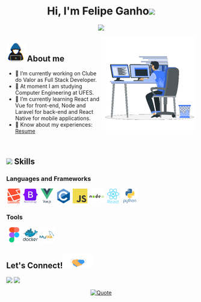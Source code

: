 <h1 align="center"><b>Hi, I'm Felipe Ganho</b><img src="https://media.giphy.com/media/hvRJCLFzcasrR4ia7z/giphy.gif" width="35"></h1>
<p align="center">
  <a href="#"><img src="https://readme-typing-svg.herokuapp.com?font=Fira+Code&size=25&pause=1000&center=true&width=435&lines=I'm+computer+engineer;Developer;Tech+Enthusiast"></a>
</p>

<picture> <img align="right" src="https://github.com/0xAbdulKhalid/0xAbdulKhalid/raw/main/assets/mdImages/Right_Side.gif" width = 250px></picture>

## <picture><img src = "https://github.com/0xAbdulKhalid/0xAbdulKhalid/raw/main/assets/mdImages/about_me.gif" width = 50px></picture> **About me**

- 🔭 I’m currently working on Clube do Valor as Full Stack Developer.
- 🌱 At moment I am studying Computer Engineering at UFES. 
- 🌱 I’m currently learning React and Vue for front-end, Node and Laravel for back-end and React Native for mobile applications.
- 📄 Know about my experiences: <a href="https://drive.google.com/file/d/1E53uVHdLzOBxF7vihXZIJPCLi88Lnsph/view" target="blank">Resume</a>

<br>

## <img src="https://media2.giphy.com/media/QssGEmpkyEOhBCb7e1/giphy.gif?cid=ecf05e47a0n3gi1bfqntqmob8g9aid1oyj2wr3ds3mg700bl&rid=giphy.gif" width ="25"><b> Skills</b>
<h3 align="left">Languages and Frameworks</h3>
<div>
  <a href="https://laravel.com/" target="_blank"> <img src="https://github.com/devicons/devicon/blob/master/icons/laravel/laravel-plain-wordmark.svg" alt="bootstrap" width="40" height="40"/></a>
  <a href="https://getbootstrap.com/" target="_blank"> <img src="https://github.com/devicons/devicon/blob/master/icons/bootstrap/bootstrap-original-wordmark.svg" alt="bootstrap" width="40" height="40"/></a>
  <a href="https://vuejs.org/" target="_blank"> <img src="https://github.com/devicons/devicon/blob/master/icons/vuejs/vuejs-original-wordmark.svg" alt="bootstrap" width="40" height="40"/></a>
  <a href="https://www.w3schools.com/c/c_intro.php" target="_blank"> <img src="https://github.com/devicons/devicon/blob/master/icons/c/c-original.svg" alt="bootstrap" width="40" height="40"/></a>
  <a href="https://www.javascript.com/" target="_blank"> <img src="https://github.com/devicons/devicon/blob/master/icons/javascript/javascript-original.svg" alt="bootstrap" width="40" height="40"/></a>
  <a href="https://nodejs.org/en/" target="_blank"> <img src="https://github.com/devicons/devicon/blob/master/icons/nodejs/nodejs-original-wordmark.svg" alt="bootstrap" width="40" height="40"/></a>
  <a href="https://pt-br.reactjs.org/" target="_blank"> <img src="https://github.com/devicons/devicon/blob/master/icons/react/react-original-wordmark.svg" alt="bootstrap" width="40" height="40"/></a>
  <a href="https://www.python.org/" target="_blank"> <img src="https://github.com/devicons/devicon/blob/master/icons/python/python-original-wordmark.svg" alt="bootstrap" width="40" height="40"/></a>
</div>

<h3 align="left">Tools</h3>
<div>
  <a href="https://www.figma.com/" target="_blank"> <img src="https://github.com/devicons/devicon/blob/master/icons/figma/figma-original.svg" alt="bootstrap" width="40" height="40"/></a>
  <a href="https://www.docker.com/" target="_blank"> <img src="https://github.com/devicons/devicon/blob/master/icons/docker/docker-original-wordmark.svg" alt="bootstrap" width="40" height="40"/></a>
  <a href="[https://www.docker.com/](https://www.mysql.com/)" target="_blank"> <img src="https://github.com/devicons/devicon/blob/master/icons/mysql/mysql-original-wordmark.svg" alt="bootstrap" width="40" height="40"/></a>
	
</div>

 ## <b>Let's Connect!</b><img src="https://github.com/0xAbdulKhalid/0xAbdulKhalid/raw/main/assets/mdImages/handshake.gif" width="80">
 <a href="https://www.linkedin.com/in/felipeganho/"><img src="https://img.shields.io/badge/LinkedIn-0077B5?style=for-the-badge&logo=linkedin&logoColor=white"/></a>
 <a href="mailto:felipeganho@gmail.com"><img src="https://img.shields.io/badge/Gmail-D14836?style=for-the-badge&logo=gmail&logoColor=white"/></a>
 
 <p align = "center">
	<a href="https://github.com/piyushsuthar/github-readme-quotes"> <img alt="Quote" src="https://quotes-github-readme.vercel.app/api?type=horizontal&theme=tokyonight&quote=Do%20your%20best,%20in%20the%20condition%20you%20have,%20while%20you%20don%27t%20have%20better%20conditions,%20to%20do%20even%20better!&author=M%C3%A1rio%20Sergio%20Cortella">
</p>

<!--
Here are some ideas to get you started:

- 🔭 I’m currently working on ...
- 🌱 I’m currently learning ...
- 👯 I’m looking to collaborate on ...
- 🤔 I’m looking for help with ...
- 💬 Ask me about ...
- 📫 How to reach me: ...
- 😄 Pronouns: ...
- ⚡ Fun fact: ...
-->
